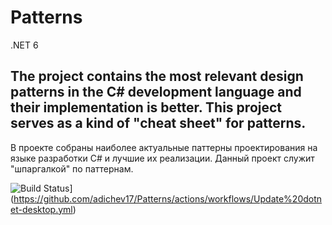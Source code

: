 # Patterns
.NET 6

The project contains the most relevant design patterns in the C# development language and their implementation is better. This project serves as a kind of "cheat sheet" for patterns.
-----------------------------------
В проекте собраны наиболее актуальные паттерны проектирования на языке разработки C# и лучшие их реализации. Данный проект служит "шпаргалкой" по паттернам.

![Build Status](https://github.com/adichev17/Patterns/workflows/.NET%20Core%20Desktop/badge.svg)](https://github.com/adichev17/Patterns/actions/workflows/Update%20dotnet-desktop.yml)

